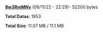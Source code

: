 [**8w3RmMNv**](/data/8w3RmMNv.txt) (06/11/22 - 22:29)- 52200 bytes

**Total Datas**: 1953

**Total Size**: 11.07 MB / 11.1 MB